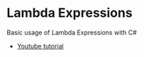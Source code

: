 # Lambda Expressions
Basic usage of Lambda Expressions with C#
- [Youtube tutorial](https://www.youtube.com/watch?v=JvgHK4dJoLo)
